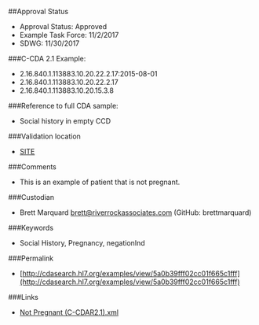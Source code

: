 ##Approval Status 

* Approval Status: Approved
* Example Task Force: 11/2/2017
* SDWG: 11/30/2017

###C-CDA 2.1 Example: 

* 2.16.840.1.113883.10.20.22.2.17:2015-08-01
* 2.16.840.1.113883.10.20.22.2.17
* 2.16.840.1.113883.10.20.15.3.8

###Reference to full CDA sample:

* Social history in empty CCD


###Validation location

* [SITE](https://sitenv.org/c-cda-validator)


###Comments

* This is an example of patient that is not pregnant.

###Custodian

* Brett Marquard brett@riverrockassociates.com (GitHub: brettmarquard)


###Keywords

* Social History, Pregnancy, negationInd



###Permalink 

* [http://cdasearch.hl7.org/examples/view/5a0b39fff02cc01f665c1fff](http://cdasearch.hl7.org/examples/view/5a0b39fff02cc01f665c1fff)

###Links 

* [Not Pregnant (C-CDAR2.1).xml](https://github.com/HL7/C-CDA-Examples/tree/master/Social%20History/Not%20Pregnant/Not%20Pregnant%20%28C-CDAR2.1%29.xml)
